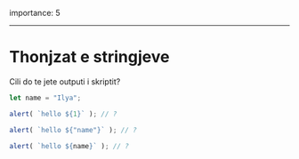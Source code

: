 importance: 5

---

# Thonjzat e stringjeve

Cili do te jete outputi i skriptit?

```js
let name = "Ilya";

alert( `hello ${1}` ); // ?

alert( `hello ${"name"}` ); // ?

alert( `hello ${name}` ); // ?
```